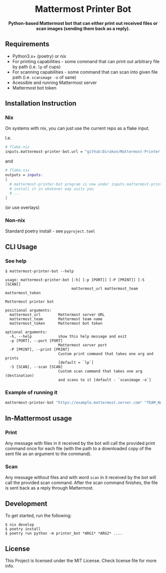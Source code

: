 <h1 align="center">
Mattermost Printer Bot
</h1>
<h4 align="center">Python-based Mattermost bot that can either print out received files or scan images (sending them back as a reply).</h4>

## Requirements

- Python3.x+ (poetry) or nix
- For printing capabilities - some command that can print out arbitrary file by path (i.e. `lp` of cups)
- For scanning capabilities - some command that can scan into given file path (i.e. `scanimage -o` of sane)
- Acessible and running Mattermost server
- Mattermost bot token

## Installation Instruction

### Nix

On systems with nix, you can just use the current repo as a flake input.

I.e.

```nix
# flake.nix
inputs.mattermost-printer-bot.url = "github:Dirakon/Mattermost-Printer-Bot";
```

and

```nix
# flake.nix
outputs = inputs:
{
  # mattermost-printer-bot program is now under inputs.mattermost-printer-bot.packages."${system}".default
  # install it in whatever way suits you
  # ...
}
```

(or use overlays)

### Non-nix

Standard poetry install - see `pyproject.toml`

## CLI Usage

### See help

```console
$ mattermost-printer-bot --help

usage: mattermost-printer-bot [-h] [-p [PORT]] [-P [PRINT]] [-S [SCAN]]
                              mattermost_url mattermost_team mattermost_token

Mattermost printer bot

positional arguments:
  mattermost_url        Mattermost server URL
  mattermost_team       Mattermost team name
  mattermost_token      Mattermost bot token

optional arguments:
  -h, --help            show this help message and exit
  -p [PORT], --port [PORT]
                        Mattermost server port
  -P [PRINT], --print [PRINT]
                        Custom print command that takes one arg and prints
                        [default = `lp`]
  -S [SCAN], --scan [SCAN]
                        Custom scan command that takes one arg (destination)
                        and scans to it [default - `scanimage -o`]
```

### Example of running it

```bash
mattermost-printer-bot "https://example.mattermost.server.com" "TEAM_NAME" "SOME_REAL_BOT_TOKEN"
```

## In-Mattermost usage

### Print

Any message with files in it received by the bot will call the provided print command once for each file (with the path to a downloaded copy of the sent file as an argument to the command).

### Scan

Any message without files and with word `scan` in it received by the bot will call the provided scan command. After the scan command finishes, the file is sent back as a reply through Mattermost.

## Development

To get started, run the following:

```console
$ nix develop
$ poetry install
$ poetry run python -m printer_bot *ARG1* *ARG2* ....
```

## License

This Project is licensed under the MIT License. Check license file for more info.
